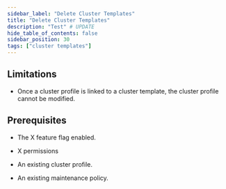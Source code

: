 ```yaml
---
sidebar_label: "Delete Cluster Templates"
title: "Delete Cluster Templates"
description: "Test" # UPDATE
hide_table_of_contents: false
sidebar_position: 30
tags: ["cluster templates"]
---
```


## Limitations

- Once a cluster profile is linked to a cluster template, the cluster profile cannot be modified.

## Prerequisites

- The X feature flag enabled.

- X permissions

- An existing cluster profile.

- An existing maintenance policy.
